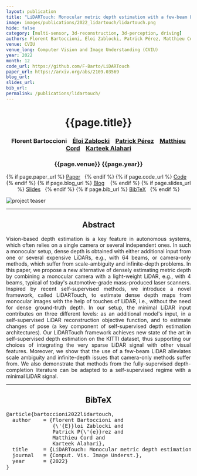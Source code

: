 ```yaml
---
layout: publication
title: "LiDARTouch: Monocular metric depth estimation with a few-beam LiDAR" 
image: images/publications/2022_lidartouch/lidartouch.png
hide: false
category: [multi-sensor, 3d-reconstruction, 3d-perception, driving]
authors: Florent Bartoccioni, Éloi Zablocki, Patrick Pérez, Matthieu Cord, Karteek Alahari
venue: CVIU
venue_long: Computer Vision and Image Understanding (CVIU)
year: 2022
month: 12
code_url: https://github.com/F-Barto/LiDARTouch
paper_url: https://arxiv.org/abs/2109.03569
blog_url: 
slides_url: 
bib_url: 
permalink: /publications/lidartouch/
---
```


<h1 align="center"> {{page.title}} </h1>
<!-- Simple call of authors -->
<!-- <h3 align="center"> {{page.authors}} </h3> -->
<!-- Alternatively you can add links to author pages -->
<h3 align="center"><a>Florent Bartoccioni</a> &nbsp;&nbsp; <a href="https://scholar.google.fr/citations?user=dOkbUmEAAAAJ">Éloi Zablocki</a> &nbsp;&nbsp; <a href="https://ptrckprz.github.io/">Patrick Pérez</a> &nbsp;&nbsp; <a href="http://webia.lip6.fr/~cord/">Matthieu Cord</a> &nbsp;&nbsp; <a href="https://lear.inrialpes.fr/people/alahari/">Karteek Alahari</a></h3>


<h3 align="center"> {{page.venue}} {{page.year}} </h3>

<div align="center">
  <p>
    {% if page.paper_url %}
    <a href="{{ page.paper_url }}"><i class="far fa-file-pdf"></i> Paper</a>&nbsp;&nbsp;
    {% endif %}
    {% if page.code_url %}
    <a href="{{ page.code_url }}"><i class="fab fa-github"></i> Code</a> &nbsp;&nbsp;
    {% endif %}
    {% if page.blog_url %}
    <a href="{{ page.blog_url }}"><i class="fab fa-blogger"></i> Blog</a> &nbsp;&nbsp;
    {% endif %}
    {% if page.slides_url %}
    <a href="{{ page.slides_url }}"><i class="far fa-file-pdf"></i> Slides</a>&nbsp;&nbsp;
    {% endif %}
    {% if page.bib_url %}
    <a href="{{ page.bib_url}}"><i class="far fa-file-alt"></i> BibTeX</a>&nbsp;&nbsp;
    {% endif %}
  </p>
</div>


<div class="publication-teaser">
    <img src="../../{{ page.image }}" alt="project teaser"/>
</div>


<hr>

<h2  align="center"> Abstract</h2>

<p align="justify">
Vision-based depth estimation is a key feature in autonomous systems, which often relies on a single camera or several independent ones. In such a monocular setup, dense depth is obtained with either additional input from one or several expensive LiDARs, e.g., with 64 beams, or camera-only methods, which suffer from scale-ambiguity and infinite-depth problems. In this paper, we propose a new alternative of densely estimating metric depth by combining a monocular camera with a light-weight LiDAR, e.g., with 4 beams, typical of today's automotive-grade mass-produced laser scanners. Inspired by recent self-supervised methods, we introduce a novel framework, called LiDARTouch, to estimate dense depth maps from monocular images with the help of touches of LiDAR, i.e., without the need for dense ground-truth depth. In our setup, the minimal LiDAR input contributes on three different levels: as an additional model's input, in a self-supervised LiDAR reconstruction objective function, and to estimate changes of pose (a key component of self-supervised depth estimation architectures). Our LiDARTouch framework achieves new state of the art in self-supervised depth estimation on the KITTI dataset, thus supporting our choices of integrating the very sparse LiDAR signal with other visual features. Moreover, we show that the use of a few-beam LiDAR alleviates scale ambiguity and infinite-depth issues that camera-only methods suffer from. We also demonstrate that methods from the fully-supervised depth-completion literature can be adapted to a self-supervised regime with a minimal LiDAR signal.</p>

<hr>



<h2  align="center">BibTeX</h2>
<left>
  <pre class="bibtex-box">
@article{bartoccioni2022lidartouch,
  author    = {Florent Bartoccioni and
               {\'{E}}loi Zablocki and
               Patrick P{\'{e}}rez and
               Matthieu Cord and
               Karteek Alahari},
  title     = {LiDARTouch: Monocular metric depth estimation with a few-beam LiDAR},
  journal   = {Comput. Vis. Image Underst.},
  year      = {2022}
}
</pre>
</left>

<br>
